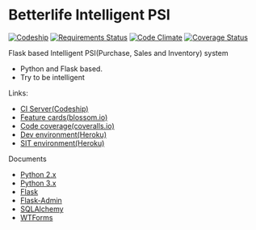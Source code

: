 
# Betterlife Intelligent PSI 
[![Codeship](https://img.shields.io/codeship/d6c1ddd0-16a3-0132-5f85-2e35c05e22b1/master.svg)]()
[![Requirements Status](https://requires.io/github/betterlife/flask-erp/requirements.svg?branch=master)](https://requires.io/github/betterlife/flask-erp/requirements/?branch=master) 
[![Code Climate](https://codeclimate.com/github/betterlife/flask-erp/badges/gpa.svg)](https://codeclimate.com/github/betterlife/flask-erp)
[![Coverage Status](https://coveralls.io/repos/betterlife/flask-erp/badge.svg?branch=HEAD&service=github)](https://coveralls.io/github/betterlife/flask-erp?branch=HEAD)

Flask based Intelligent PSI(Purchase, Sales and Inventory) system

- Python and Flask based.
- Try to be intelligent

Links:

  - [CI Server(Codeship)](https://codeship.com/projects/87463)
  - [Feature cards(blossom.io)](https://www.blossom.io/app/rqcbha2bizepjjw27h3ztqa7ke/fxnyifnw4zbo5bqt56cwgzlhpi/board)
  - [Code coverage(coveralls.io)](https://coveralls.io/github/betterlife/flask-erp)
  - [Dev environment(Heroku)](http://betterlife-flask-dev.herokuapp.com/)
  - [SIT environment(Heroku)](http://betterlife-flask.herokuapp.com/)

Documents
  - [Python 2.x](https://docs.python.org/2/)
  - [Python 3.x](https://docs.python.org/3/)
  - [Flask](http://flask.pocoo.org/docs/dev/)
  - [Flask-Admin](http://flask-admin.readthedocs.org/en/latest/)
  - [SQLAlchemy](http://docs.sqlalchemy.org/en/rel_1_0/)
  - [WTForms](http://wtforms.readthedocs.org/en/latest/forms.html)


